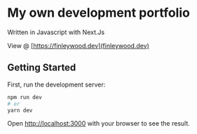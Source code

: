 # My own development portfolio

Written in Javascript with Next.Js

View @ [https://finleywood.dev](finleywood.dev)

## Getting Started

First, run the development server:

```bash
npm run dev
# or
yarn dev
```

Open [http://localhost:3000](http://localhost:3000) with your browser to see the result.